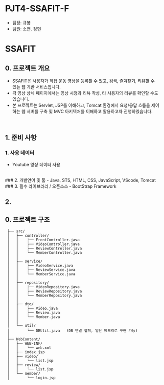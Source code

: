 # PJT4-SSAFIT-F
- 팀장: 규봉
- 팀원: 소연, 정현

# SSAFIT

## 0. 프로젝트 개요
- SSAFIT은 사용자가 직접 운동 영상을 등록할 수 있고, 검색, 즐겨찾기, 리뷰할 수 있는 웹 기반 서비스입니다.
- 각 영상 상세 페이지에서는 영상 시청과 리뷰 작성, 타 사용자의 리뷰를 확인할 수도 있습니다.
- 본 프로젝트는 Servlet, JSP를 이해하고, Tomcat 환경에서 요청/응답 흐름을 제어하는 웹 서버를 구축 및 MVC 아키텍처를 이해하고 활용하고자 진행하였습니다.

<br>

## 1. 준비 사항
### 1. 사용 데이터
- Youtube 영상 데이터 사용
<br>
### 2. 개발언어 및 툴
- Java, STS, HTML, CSS, JavaScript, VScode, Tomcat
<br>
### 3. 필수 라이브러리 / 오픈소스
- BootStrap Framework

## 2. 


## 0. 프로젝트 구조
```
 ├── src/
 │   ├── controller/
 │   │    ├── FrontController.java
 │   │    ├── VideoController.java
 │   │    ├── ReviewController.java
 │   │    └── MemberController.java
 │   │
 │   ├── service/
 │   │    ├── VideoService.java
 │   │    ├── ReviewService.java
 │   │    └── MemberService.java
 │   │
 │   ├── repository/
 │   │    ├── VideoRepository.java
 │   │    ├── ReviewRepository.java
 │   │    └── MemberRepository.java
 │   │
 │   ├── dto/
 │   │    ├── Video.java
 │   │    ├── Review.java
 │   │    └── Member.java
 │   │
 │   └── util/
 │        └── DBUtil.java   (DB 연결 헬퍼, 일단 메모리로 구현 가능)
 │
 ├── WebContent/
 │   ├── WEB-INF/
 │   │    └── web.xml
 │   ├── index.jsp
 │   ├── video/
 │   │    └── list.jsp
 │   ├── review/
 │   │    └── list.jsp
 │   └── member/
 │        └── login.jsp
```
